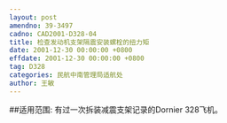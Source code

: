 ```yaml
---
layout: post
amendno: 39-3497
cadno: CAD2001-D328-04
title: 检查发动机支架隔震安装螺栓的扭力矩
date: 2001-12-30 00:00:00 +0800
effdate: 2001-12-30 00:00:00 +0800
tag: D328
categories: 民航中南管理局适航处
author: 王敏
---
```


##适用范围:
有过一次拆装减震支架记录的Dornier 328飞机。

